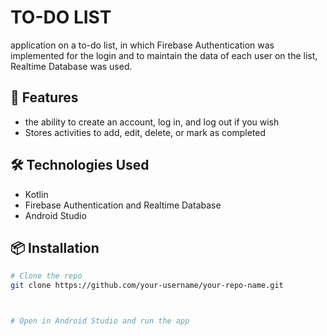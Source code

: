 # TO-DO LIST 

application on a to-do list, in which Firebase Authentication was implemented for the login and to maintain the data of each user on the list, Realtime Database was used.

## 🚀 Features

- the ability to create an account, log in, and log out if you wish
- Stores activities to add, edit, delete, or mark as completed

## 🛠️ Technologies Used

- Kotlin
- Firebase Authentication and Realtime Database
- Android Studio

## 📦 Installation

```bash
# Clone the repo
git clone https://github.com/your-username/your-repo-name.git



# Open in Android Studio and run the app
